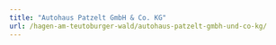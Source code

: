 ```yaml
---
title: "Autohaus Patzelt GmbH & Co. KG"
url: /hagen-am-teutoburger-wald/autohaus-patzelt-gmbh-und-co-kg/
---
```

